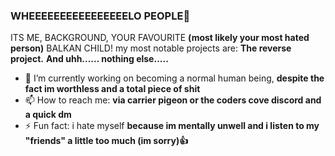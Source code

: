 ### WHEEEEEEEEEEEEEEEELO PEOPLE👋
ITS ME, BACKGROUND, YOUR FAVOURITE **(most likely your most hated person)** BALKAN CHILD!
my most notable projects are: 
**The reverse project.**
**And uhh...... nothing else.....**

- 🔭 I’m currently working on becoming a normal human being, **despite the fact im worthless and a total piece of shit**
- 📫 How to reach me: **via carrier pigeon or the coders cove discord and a quick dm**
- ⚡ Fun fact: i hate myself **because im mentally unwell and i listen to my "friends" a little too much (im sorry)👍**

